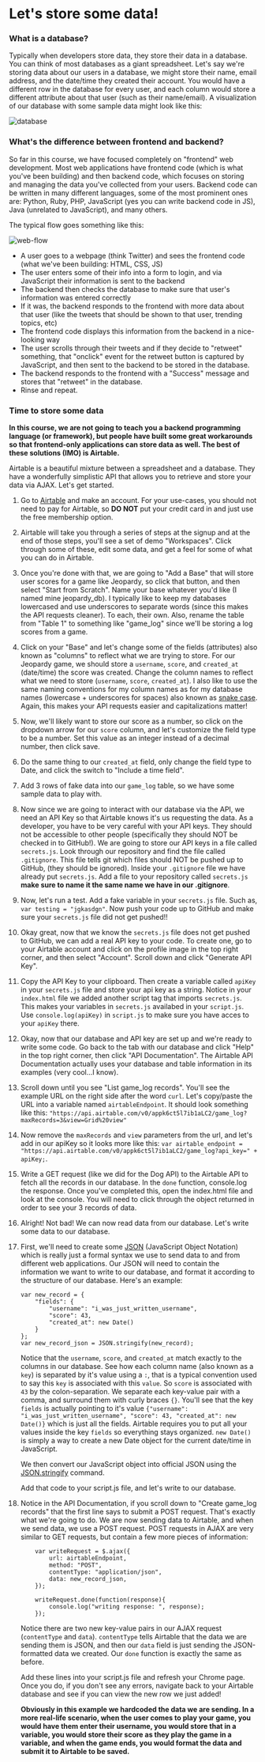 # Let's store some data!

### What is a database?
Typically when developers store data, they store their data in a database. You can think of most databases as a giant spreadsheet. Let's say we're storing data about our users in a database, we might store their name, email address, and the date/time they created their account. You would have a different row in the database for every user, and each column would store a different attribute about that user (such as their name/email). A visualization of our database with some sample data might look like this: 

![database](images/db.png)

### What's the difference between frontend and backend? 
So far in this course, we have focused completely on "frontend" web development. Most web applications have frontend code (which is what you've been building) and then backend code, which focuses on storing and managing the data you've collected from your users. Backend code can be written in many different languages, some of the most prominent ones are: Python, Ruby, PHP, JavaScript (yes you can write backend code in JS), Java (unrelated to JavaScript), and many others. 

The typical flow goes something like this: 

![web-flow](images/frontend-backend.png)

* A user goes to a webpage (think Twitter) and sees the frontend code (what we've been building: HTML, CSS, JS)
* The user enters some of their info into a form to login, and via JavaScript their information is sent to the backend 
* The backend then checks the database to make sure that user's information was entered correctly
* If it was, the backend responds to the frontend with more data about that user (like the tweets that should be shown to that user, trending topics, etc)
* The frontend code displays this information from the backend in a nice-looking way
* The user scrolls through their tweets and if they decide to "retweet" something, that "onclick" event for the retweet button is captured by JavaScript, and then sent to the backend to be stored in the database. 
* The backend responds to the frontend with a "Success" message and stores that "retweet" in the database. 
* Rinse and repeat. 


### Time to store some data
**In this course, we are not going to teach you a backend programming language (or framework), but people have built some great workarounds so that frontend-only applications can store data as well. The best of these solutions (IMO) is Airtable.**

Airtable is a beautiful mixture between a spreadsheet and a database. They have a wonderfully simplistic API that allows you to retrieve and store your data via AJAX. Let's get started. 

1. Go to [Airtable](https://airtable.com/) and make an account. For your use-cases, you should not need to pay for Airtable, so **DO NOT** put your credit card in and just use the free membership option. 

1. Airtable will take you through a series of steps at the signup and at the end of those steps, you'll see a set of demo "Workspaces". Click through some of these, edit some data, and get a feel for some of what you can do in Airtable. 

1. Once you're done with that, we are going to "Add a Base" that will store user scores for a game like Jeopardy, so click that button, and then select "Start from Scratch". Name your base whatever you'd like (I named mine jeopardy_db). I typically like to keep my databases lowercased and use underscores to separate words (since this makes the API requests cleaner). To each, their own. Also, rename the table from "Table 1" to something like "game_log" since we'll be storing a log scores from a game.

1. Click on your "Base" and let's change some of the fields (attributes) also known as "columns" to reflect what we are trying to store. For our Jeopardy game, we should store a `username`, `score`, and `created_at` (date/time) the score was created. Change the column names to reflect what we need to store (`username`, `score`, `created_at`). I also like to use the same naming conventions for my column names as for my database names (lowercase + underscores for spaces) also known as [snake case](https://en.wikipedia.org/wiki/Snake_case). Again, this makes your API requests easier and capitalizations matter! 

1. Now, we'll likely want to store our score as a number, so click on the dropdown arrow for our `score` column, and let's customize the field type to be a number. Set this value as an integer instead of a decimal number, then click save. 

1. Do the same thing to our `created_at` field, only change the field type to Date, and click the switch to "Include a time field". 

1. Add 3 rows of fake data into our `game_log` table, so we have some sample data to play with. 

1. Now since we are going to interact with our database via the API, we need an API Key so that Airtable knows it's us requesting the data. As a developer, you have to be very careful with your API keys. They should not be accessible to other people (specifically they should NOT be checked in to GitHub!). We are going to store our API keys in a file called `secrets.js`. Look through our repository and find the file called `.gitignore`. This file tells git which files should NOT be pushed up to GitHub, (they should be ignored). Inside your `.gitignore` file we have already put `secrets.js`. Add a file to your repository called `secrets.js` **make sure to name it the same name we have in our .gitignore**. 

1. Now, let's run a test. Add a fake variable in your `secrets.js` file. Such as, `var testing = "jgkasdgn"`. Now push your code up to GitHub and make sure your `secrets.js` file did not get pushed!!

1. Okay great, now that we know the `secrets.js` file does not get pushed to GitHub, we can add a real API key to your code. To create one, go to your Airtable account and click on the profile image in the top right corner, and then select "Account". Scroll down and click "Generate API Key".

1. Copy the API Key to your clipboard. Then create a variable called `apiKey` in your `secrets.js` file and store your api key as a string. Notice in your `index.html` file we added another script tag that imports `secrets.js`. This makes your variables in `secrets.js` availabed in your `script.js`. Use `console.log(apiKey)` in `script.js` to make sure you have acces to your `apiKey` there. 

1. Okay, now that our database and API key are set up and we're ready to write some code. Go back to the tab with our database and click "Help" in the top right corner, then click "API Documentation". The Airtable API Documentation actually uses your database and table information in its examples (very cool...I know). 

1. Scroll down until you see "List game_log records". You'll see the example URL on the right side after the word `curl`. Let's copy/paste the URL into a variable named `airtableEndpoint`. It should look something like this: `"https://api.airtable.com/v0/appk6ct5l7ib1aLC2/game_log?maxRecords=3&view=Grid%20view"`

1. Now remove the `maxRecords` and `view` parameters from the url, and let's add in our apiKey so it looks more like this: `var airtable_endpoint = "https://api.airtable.com/v0/appk6ct5l7ib1aLC2/game_log?api_key=" + apiKey;`. 

1. Write a GET request (like we did for the Dog API) to the Airtable API to fetch all the records in our database. In the `done` function, console.log the response. Once you've completed this, open the index.html file and look at the console. You will need to click through the object returned in order to see your 3 records of data.

1. Alright! Not bad! We can now read data from our database. Let's write some data to our database.

1. First, we'll need to create some [JSON](https://www.w3schools.com/js/js_json_intro.asp) (JavaScript Object Notation) which is really just a formal syntax we use to send data to and from different web applications. Our JSON will need to contain the information we want to write to our database, and format it according to the structure of our database. Here's an example: 

	```
	var new_record = {
		"fields": {
			"username": "i_was_just_written_username", 
			"score": 43, 
			"created_at": new Date()
		}
	};
	var new_record_json = JSON.stringify(new_record);
	```

	Notice that the `username`, `score`, and `created_at` match exactly to the columns in our database. See how each column name (also known as a `key`) is separated by it's value using a `:`, that is a typical convention used to say this `key` is associated with this `value`. So `score` is associated with `43` by the colon-separation. We separate each key-value pair with a comma, and surround them with curly braces `{}`. You'll see that the key `fields` is actually pointing to it's value `{"username": "i_was_just_written_username", "score": 43, "created_at": new Date()}` which is just all the fields. Airtable requires you to put all your values inside the key `fields` so everything stays organized. `new Date()` is simply a way to create a new Date object for the current date/time in JavaScript.

	We then convert our JavaScript object into official JSON using the [JSON.stringify](https://www.w3schools.com/js/js_json_stringify.asp) command. 

	Add that code to your script.js file, and let's write to our database. 

1. Notice in the API Documentation, if you scroll down to "Create game_log records" that the first line says to submit a POST request. That's exactly what we're going to do. We are now sending data to Airtable, and when we send data, we use a POST request. POST requests in AJAX are very similar to GET requests, but contain a few more pieces of information: 

	```
		var writeRequest = $.ajax({
			url: airtableEndpoint,
			method: "POST",
			contentType: "application/json",
			data: new_record_json,
		});

		writeRequest.done(function(response){
			console.log("writing response: ", response);
		});
	```

	Notice there are two new key-value pairs in our AJAX request (`contentType` and `data`). `contentType` tells Airtable that the data we are sending them is JSON, and then our `data` field is just sending the JSON-formatted data we created. Our `done` function is exactly the same as before. 

	Add these lines into your script.js file and refresh your Chrome page. Once you do, if you don't see any errors, navigate back to your Airtable database and see if you can view the new row we just added!

	**Obviously in this example we hardcoded the data we are sending. In a more real-life scenario, when the user comes to play your game, you would have them enter their username, you would store that in a variable, you would store their score as they play the game in a variable, and when the game ends, you would format the data and submit it to Airtable to be saved.**


